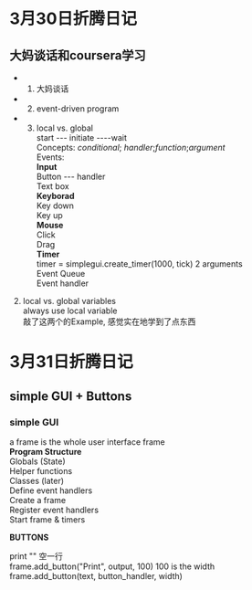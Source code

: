 # 3月30日折腾日记
## 大妈谈话和coursera学习
- 1. 大妈谈话
- 2. event-driven program
- 3. local vs. global  
start --- initiate ----wait  
Concepts: *conditional*; *handler*;*function*;*argument*  
Events:  
**Input**  
Button --- handler  
Text box  
**Keyborad**  
Key down  
Key up  
**Mouse**  
Click  
Drag  
**Timer**  
timer = simplegui.create_timer(1000, tick) 2 arguments  
Event Queue  
Event handler  
2. local vs. global variables  
always use local variable  
敲了这两个的Example, 感觉实在地学到了点东西

# 3月31日折腾日记
## simple GUI + Buttons  
### simple GUI  
a frame is the whole user interface frame  
**Program Structure**  
Globals (State)  
Helper functions  
Classes (later)  
Define event handlers  
Create a frame  
Register event handlers  
Start frame & timers  

**BUTTONS**  

print "" 空一行  
frame.add_button("Print", output, 100)  100 is the width  
frame.add_button(text, button_handler, width)
  